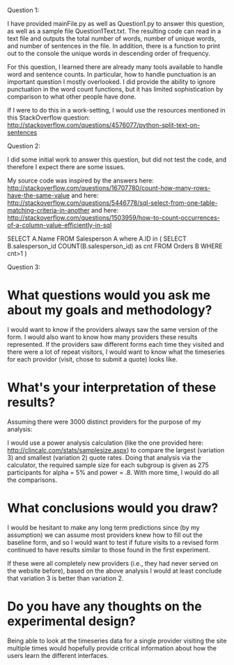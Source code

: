 Question 1:

I have provided mainFile.py as well as Question1.py to answer this question, as well as a sample file Question1Text.txt. The resulting code can read in a text file and outputs the total number of words, number of unique words, and number of sentences in the file. In addition, there is a function to print out to the console the unique words in descending order of frequency.

For this question, I learned there are already many tools available to handle word and sentence counts. In particular, how to handle punctuation is an important question I mostly overlooked. I did provide the ability to ignore punctuation in the word count functions, but it has limited sophistication by comparison to what other people have done.

If I were to do this in a work-setting, I would use the resources mentioned in this StackOverflow question: http://stackoverflow.com/questions/4576077/python-split-text-on-sentences

Question 2:

I did some initial work to answer this question, but did not test the code, and therefore I expect there are some issues. 

My source code was inspired by the answers here: http://stackoverflow.com/questions/16707780/count-how-many-rows-have-the-same-value
and here: http://stackoverflow.com/questions/5446778/sql-select-from-one-table-matching-criteria-in-another
and here: http://stackoverflow.com/questions/1503959/how-to-count-occurrences-of-a-column-value-efficiently-in-sql

SELECT
    A.Name
FROM
    Salesperson A
where
    A.ID in (
        SELECT B.salesperson_id COUNT(B.salesperson_id) as cnt FROM Orders B WHERE cnt>1
)

Question 3:

# What questions would you ask me about my goals and methodology?
I would want to know if the providers always saw the same version of the form. I would also want to know how many providers these results represented. If the providers saw different forms each time they visited and there were a lot of repeat visitors, I would want to know what the timeseries for each providor (visit, chose to submit a quote) looks like.

# What's your interpretation of these results?
Assuming there were 3000 distinct providers for the purpose of my analysis:

I would use a power analysis calculation (like the one provided here: http://clincalc.com/stats/samplesize.aspx) to compare the largest (variation 3) and smallest (variation 2) quote rates. Doing that analysis via the calculator, the required sample size for each subgroup is given as 275 participants for alpha = 5% and power = .8. With more time, I would do all the comparisons. 

# What conclusions would you draw?
I would be hesitant to make any long term predictions since (by my assumption) we can assume most providers knew how to fill out the baseline form, and so I would want to test if future visits to a revised form continued to have results similar to those found in the first experiment.

If these were all completely new providers (i.e., they had never served on the website before), based on the above analysis I would at least conclude that variation 3 is better than variation 2.

# Do you have any thoughts on the experimental design?
Being able to look at the timeseries data for a single provider visiting the site multiple times would hopefully provide critical information about how the users learn the different interfaces. 

